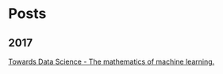# Posts

## 2017

[Towards Data Science - The mathematics of machine learning.](https://towardsdatascience.com/the-mathematics-of-machine-learning-894f046c568)
